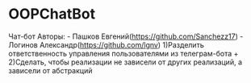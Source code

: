 # OOPChatBot
Чат-бот 
Авторы: - Пашков Евгений(https://github.com/Sanchezz17) - Логинов Александр(https://github.com/lgnv)
1)Разделить ответственность управления пользователями из телеграм-бота +
2)Сделать, чтобы реализации не зависели от других реализаций, а зависели от абстракций